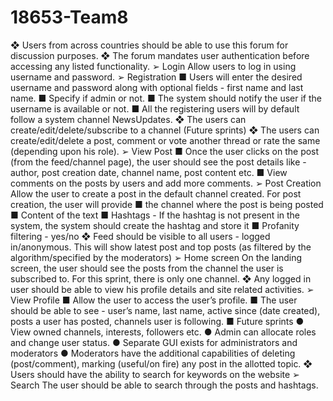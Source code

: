 # 18653-Team8
❖	Users from across countries should be able to use this forum for discussion purposes.
❖	The forum mandates user authentication before accessing any listed functionality.
  ➢	Login
      Allow users to log in using username and password.
  ➢	Registration
    ■	Users will enter the desired username and password along with optional fields - first name and last name. 
    ■	Specify if admin or not. 
    ■	The system should notify the user if the username is available or not. 
    ■	All the registering users will by default follow a system channel NewsUpdates.
  ❖	The users can create/edit/delete/subscribe to a channel (Future sprints)
  ❖	The users can create/edit/delete a post, comment or vote another thread or rate the same (depending upon his role).
  ➢	View Post
    ■	Once the user clicks on the post (from the feed/channel page), the user should see the post details like - author, post creation    date, channel name, post content etc.
    ■	View comments on the posts by users and add more comments.
  ➢	Post Creation
    Allow the user to create a post in the default channel created. 
    For post creation, the user will provide 
    ■	the channel where the post is being posted
    ■	Content of the text
    ■	Hashtags - If the hashtag is not present in the system, the system should create the hashtag and store it
    ■	Profanity filtering - yes/no
❖	Feed should be visible to all users - logged in/anonymous. This will show latest post and top posts (as filtered by the algorithm/specified by the moderators)
  ➢	Home screen
  On the landing screen, the user should see the posts from the channel the user is subscribed to. For this sprint, there is only one channel. 
❖	Any logged in user should be able to view his profile details and site related activities.
  ➢	View Profile
    ■	Allow the user to access the user’s profile. 
    ■	The user should be able to see - user’s name, last name, active since (date created), posts a user has posted, channels user is   following.
    ■	Future sprints 
      ●	View owned channels, interests, followers etc.
      ●	Admin can allocate roles and change user status.
      ●	Separate GUI exists for administrators and moderators
      ●	Moderators have the additional capabilities of deleting (post/comment), marking (useful/on fire) any post in the allotted topic. 
❖	Users should have the ability to search for keywords on the website
  ➢	Search
      The user should be able to search through the posts and hashtags.

